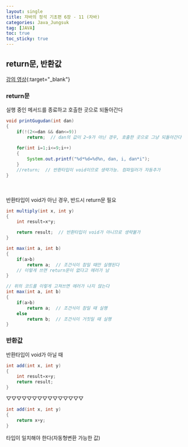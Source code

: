 ```yaml
---
layout: single
title: 자바의 정석 기초편 6장 - 11 (자바)
categories: Java_Jungsuk
tag: [JAVA]
toc: true
toc_sticky: true
---
```


## return문, 반환값
[강의 영상](https://youtu.be/CiEYqbwgqZ0){:target="_blank"}

### return문
실행 중인 메서드를 종료하고 호출한 곳으로 되돌아간다
```java
void printGugudan(int dan)
{
    if(!(2<=dan && dan<=9))
        return;  // dan의 값이 2~9가 아닌 경우, 호출한 곳으로 그냥 되돌아간다
    
    for(int i=1;i<=9;i++)
    {
        System.out.printf("%d*%d=%d%n, dan, i, dan*i");
    }
    //return;  // 반환타입이 void이므로 생략가능. 컴파일러가 자동추가
}
```
<br/><br/>
반환타입이 void가 아닌 경우, 반드시 return문 필요

```java
int multiply(int x, int y)
{
    int result=x*y;

    return result;  // 반환타입이 void가 아니므로 생략불가
}

int max(int a, int b)
{
    if(a>b)
        return a;  // 조건식이 참일 때만 실행된다
    // 이렇게 쓰면 return문이 없다고 에러가 남 
}

// 위의 코드를 이렇게 고쳐쓰면 에러가 나지 않는다
int max(int a, int b)
{
    if(a>b)
        return a;  // 조건식이 참일 때 실행
    else
        return b;  // 조건식이 거짓일 때 실행
}
```

### 반환값
반환타입이 void가 아닐 때
```java
int add(int x, int y)
{
    int result=x+y;
    return result;
}
```
▽▽▽▽▽▽▽▽▽▽▽▽▽▽▽
```java
int add(int x, int y)
{
    return x+y;
}
```

타입이 일치해야 한다(자동형변환 가능한 값)